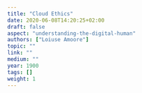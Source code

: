 ```yaml
---
title: "Cloud Ethics"
date: 2020-06-08T14:20:25+02:00
draft: false
aspect: "understanding-the-digital-human"
authors: ["Loiuse Amoore"]
topic: ""
link: ""
medium: ""
year: 1900
tags: []
weight: 1
---
```


